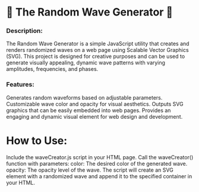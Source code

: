 <h1>🌊 The Random Wave Generator 🌊</h1>


<h3>Description:</h3>
The Random Wave Generator is a simple JavaScript utility that creates and renders randomized waves on a web page using Scalable Vector Graphics (SVG). This project is designed for creative purposes and can be used to generate visually appealing, dynamic wave patterns with varying amplitudes, frequencies, and phases. 

<h3>Features:</h3>

Generates random waveforms based on adjustable parameters.
Customizable wave color and opacity for visual aesthetics.
Outputs SVG graphics that can be easily embedded into web pages.
Provides an engaging and dynamic visual element for web design and development.


<h1>How to Use:</h1>

Include the waveCreator.js script in your HTML page.
Call the waveCreator() function with parameters:
color: The desired color of the generated wave.
opacity: The opacity level of the wave.
The script will create an SVG element with a randomized wave and append it to the specified container in your HTML.
 
